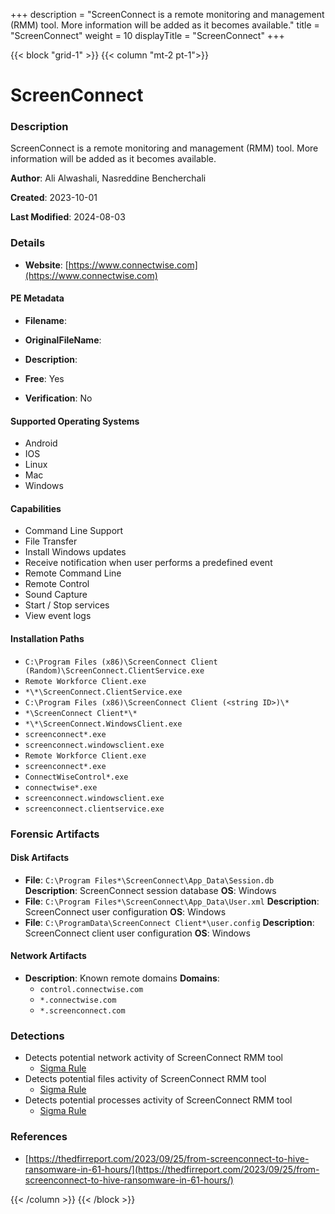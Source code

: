 +++
description = "ScreenConnect is a remote monitoring and management (RMM) tool. More information will be added as it becomes available."
title = "ScreenConnect"
weight = 10
displayTitle = "ScreenConnect"
+++


{{< block "grid-1" >}}
{{< column "mt-2 pt-1">}}

# ScreenConnect


### Description

ScreenConnect is a remote monitoring and management (RMM) tool. More information will be added as it becomes available.

**Author**: Ali Alwashali, Nasreddine Bencherchali

**Created**: 2023-10-01

**Last Modified**: 2024-08-03

### Details

- **Website**: [https://www.connectwise.com](https://www.connectwise.com)

#### PE Metadata
- **Filename**: 
- **OriginalFileName**: 
- **Description**: 


- **Free**: Yes

- **Verification**: No

#### Supported Operating Systems
- Android
- IOS
- Linux
- Mac
- Windows

#### Capabilities
- Command Line Support
- File Transfer
- Install Windows updates
- Receive notification when user performs a predefined event
- Remote Command Line
- Remote Control
- Sound Capture
- Start / Stop services
- View event logs


#### Installation Paths
- `C:\Program Files (x86)\ScreenConnect Client (Random)\ScreenConnect.ClientService.exe`
- `Remote Workforce Client.exe`
- `*\*\ScreenConnect.ClientService.exe`
- `C:\Program Files (x86)\ScreenConnect Client (<string ID>)\*`
- `*\ScreenConnect Client*\*`
- `*\*\ScreenConnect.WindowsClient.exe`
- `screenconnect*.exe`
- `screenconnect.windowsclient.exe`
- `Remote Workforce Client.exe`
- `screenconnect*.exe`
- `ConnectWiseControl*.exe`
- `connectwise*.exe`
- `screenconnect.windowsclient.exe`
- `screenconnect.clientservice.exe`

### Forensic Artifacts

#### Disk Artifacts
- **File**: `C:\Program Files*\ScreenConnect\App_Data\Session.db`
  **Description**: ScreenConnect session database
  **OS**: Windows
- **File**: `C:\Program Files*\ScreenConnect\App_Data\User.xml`
  **Description**: ScreenConnect user configuration
  **OS**: Windows
- **File**: `C:\ProgramData\ScreenConnect Client*\user.config`
  **Description**: ScreenConnect client user configuration
  **OS**: Windows



#### Network Artifacts
- **Description**: Known remote domains  **Domains**:
    - `control.connectwise.com`
    - `*.connectwise.com`
    - `*.screenconnect.com`


### Detections
- Detects potential network activity of ScreenConnect RMM tool
  - [Sigma Rule](https://github.com/magicsword-io/LOLRMM/blob/main/detections/sigma/screenconnect_network_sigma.yml)
- Detects potential files activity of ScreenConnect RMM tool
  - [Sigma Rule](https://github.com/magicsword-io/LOLRMM/blob/main/detections/sigma/screenconnect_files_sigma.yml)
- Detects potential processes activity of ScreenConnect RMM tool
  - [Sigma Rule](https://github.com/magicsword-io/LOLRMM/blob/main/detections/sigma/screenconnect_processes_sigma.yml)

### References
- [https://thedfirreport.com/2023/09/25/from-screenconnect-to-hive-ransomware-in-61-hours/](https://thedfirreport.com/2023/09/25/from-screenconnect-to-hive-ransomware-in-61-hours/)



{{< /column >}}
{{< /block >}}
